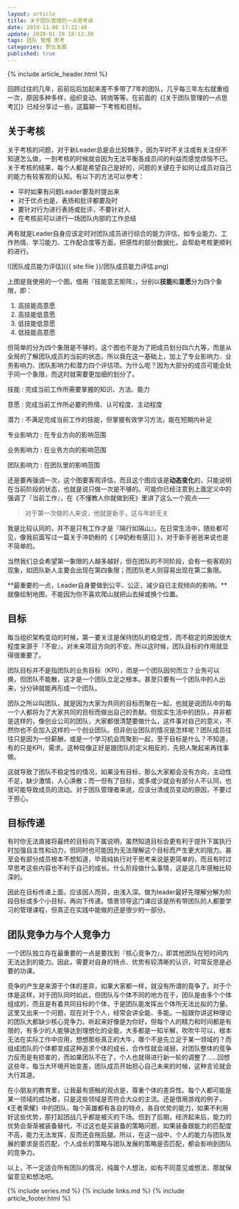 ```yaml
---
layout: article
title: 关于团队管理的一点思考续
date: 2019-11-08 17:22:48
update: 2020-01-20 18:12:30
tags: 团队 管理 思考
categories: 职业发展
published: true
---
```


{% include article_header.html %}

回顾过往的几年，前前后后加起来差不多带了7年的团队，几乎每三年左右就重组一次，原因多种多样，组织变动、转岗等等。在前面的《[关于团队管理的一点思考][]》已经分享过一些，这篇聊一下考核和目标。

## 关于考核

关于考核的问题，对于新Leader总是会比较棘手，因为平时不关注或有关注但不知道怎么做，一到考核的时候就会因为无法平衡各成员间的利益而感觉烦恼不已。关于考核的结果，每个人都是希望自己是好的，问题的关键在于如何让成员对自己的能力有较客观的认知。有以下的方法可以参考：

- 平时如果有问题Leader要及时提出来
- 对于优点也是，表扬和批评都要及时
- 要针对行为进行表扬或批评，不要针对人
- 在考核前可以进行一场团队内部的工作总结

再有就是Leader自身应该定时对团队成员进行综合的能力评估，如专业能力、工作热情、学习能力、工作配合度等方面，把感性的部分数据化，会帮助考核更顺利的进行。

![团队成员能力评估]({{ site.file }}/团队成员能力评估.png)

上图是我使用的一个图，借用『技能意志矩阵』，分别以**技能**和**意愿**分为四个象限，即：

1. 高技能高意愿
2. 高技能低意愿
3. 低技能低意愿
4. 低技能高意愿

但简单的分为四个象限是不够的，这个图也不是为了把成员划分四六九等，而是从全局的了解团队成员的当前的状态，所以我在这一基础上，加上了专业影响力、业务影响力、团队影响力和潜力四个评估项。为什么呢？因为大部分的成员可能会处于同一个象限，而这时就需要更加细的划分了。

技能
: 完成当前工作所需要掌握的知识、方法、能力

意愿
: 完成当前工作所必要的热情、认可程度、主动程度

潜力
: 不满足完成当前工作的技能，但掌握有效学习方法，能在短期内补足

专业影响力
: 在专业方向的影响范围

业务影响力
: 在业务方向的影响范围

团队影响力
: 在团队里的影响范围

还是要再强调一次，这个图要客观评估，而且这个图应该是**动态变化**的，只能说明在当前阶段的状态，也就是说只做一次是不够的。可能你已经注意到上面定义中的强调了『当前工作』，在《不懂教人你就做到死》里讲了这么一个观点——

> 对于第一次做的人来说，他就是新手，这与年龄无关

我是比较认同的，并不是只有工作才是『隔行如隔山』，在日常生活中，随处都可见，像我前面写过一篇关于冲奶粉的《 [冲奶粉有感][] 》，对于新手爸爸来说也是不简单的。

当然我们总会希望第一象限的人越多越好，但在团队的不同阶段，会有一些客观的现象，如团队新人主要会出现在第四象限；而团队老人则容易出现在第二象限。

**最重要的一点，Leader自身要做到公平、公正，减少自已主观倾向的影响。**就像绘制地图，不能因为你不喜欢爬山就把山去掉或换个位置。

## 目标

每当组织架构变动的时候，第一要关注是保持团队的稳定性，而不稳定的原因很大程度来源于『不安』，对未来项目方向的不安。所以这时候，团队目标的作用就显得很重要了。

团队目标并不是指团队的业务目标（KPI），而是一个团队因何而立？业务可以换，但团队不能散，这才是一个团队立足之根本。甚至只要有一个团队中的人出来，分分钟就能再形成一个团队。

团队之所以叫团队，就是因为大家为共同的目标而聚在一起，也就是说团队中的每一个人都将为了大家共同的目标而做出自己的贡献。但现实生活中的团队，并非都是这样的，像创业公司的团队，大家都很清楚要做什么，这件事对自己的意义，不然你也不会加入这样的一个创业团队。但非创业团队的情况是怎样呢？团队成员往往只是因为一份薪酬，或是一个学习机会而聚到一起，至于目标是什么？不知道，有的只是KPI，需求。这种现像正好是跟团队的定义相反的，先把人聚起来再找事做。

这就导致了团队不稳定性的情况，如果没有目标，那么大家都会没有方向，主动性不足，缺少激情，人心涣散；而一但有了目标，或多或少就会有部分人不认同，也就可能导致成员的流动。对于团队管理者来说，应该分清成员变动的原因，不要过于担心。

## 目标传递

有时你无法直接将最终的目标向下属说明，虽然知道目标会更有利于提升下属执行时加强自主性和动力，但同时也可能因为无法理解这个目标而产生更大的阻力。甚至会有部分成员根本不想知道，毕竟纯执行对于思考来说是更简单的，而且有时过早思考这些内容也不利于自己的成长。什么阶段做什么事情，这是这几年感触比较深的。

因此在目标传递上面，应该因人而异，由浅入深。做为leader最好先理解分解为阶段目标或多个小目标，再向下传递。情景领导这门课应该是所有带团队的人都要学习的管理课程，但真正在实践中能做的还是很少的一部分。

## 团队竞争力与个人竞争力

一个团队独立存在最重要的一点是要找到『核心竞争力』，即其他团队在短时间内无法达到的能力。因此，需要对自身的特点、优势有较清晰的认识，时常反思是必要的功课。

竞争的产生是来源于个体的差异，如果大家都一样，就没有所谓的竟争了。对于个体是这样，对于团队同时如此，但团队与个体不同的地方在于，团队是由多个个体组成的，而且是有着共同目标的个体，于是团队能发挥出个体所无法比拟的力量。这里又出来一个问题，现在对于个人，经常会讲全能、多能。一般跟你讲这种理论的团队大都缺少核心竞争力。听起来好像是为你好，但每个人的精力和时间都是有限的，有多少的人能够达到理想化的全能，大多都是一知半解，吹吹牛可以，根本无法在实际工作中应用，想想那些真正的大牛，哪个不是先立足于某一领域的？而组成团队的个体都变成这种追求个体的成长，合作性就会减弱，对团队整体的竞争力反而是有损害的，而如果团队不在了，个人也就得进行新一轮的调整了……回想这些年，每当大环境开始变差，团队成员开始担心自己未来的时候，这种言论就会大行其道。

在小朋友的教育里，让我最有感触的观点是，尊重个体的差异性。每个人都可能是某一领域的成功者，只是这些领域是否符合大众的主流。还是借用游戏的例子，《王者荣耀》中的团队，每个英雄都有各自的特点，各自优势的能力，如果不利用好这些优势，那打起团战几乎都是被灭的下场​。但到了后期，经济起来后，能力的优势会渐渐被装备替代，不过这也是买装备的策略问题，如果装备跟能力的匹配度不高，能力无法发挥，反而还会拖后腿​。所以，在这一战中，个人的能力与团队发展的要求是否匹配，个人成长的策略与团队发展的策略是否匹配，都会影响到团队的竞争力​。​

以上，不一定适合所有团队的情况，纯属个人想法，如有不同意见或想法，那就保留意见和想法吧。

{% include series.md %}
{% include links.md %}
{% include article_footer.html %}

